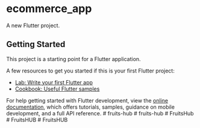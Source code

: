 # ecommerce_app

A new Flutter project.

## Getting Started

This project is a starting point for a Flutter application.

A few resources to get you started if this is your first Flutter project:

- [Lab: Write your first Flutter app](https://docs.flutter.dev/get-started/codelab)
- [Cookbook: Useful Flutter samples](https://docs.flutter.dev/cookbook)

For help getting started with Flutter development, view the
[online documentation](https://docs.flutter.dev/), which offers tutorials,
samples, guidance on mobile development, and a full API reference.
#   f r u i t s - h u b  
 #   f r u i t s - h u b  
 #   F r u i t s H u b  
 #   F r u i t s H U B  
 #   F r u i t s H U B  
 